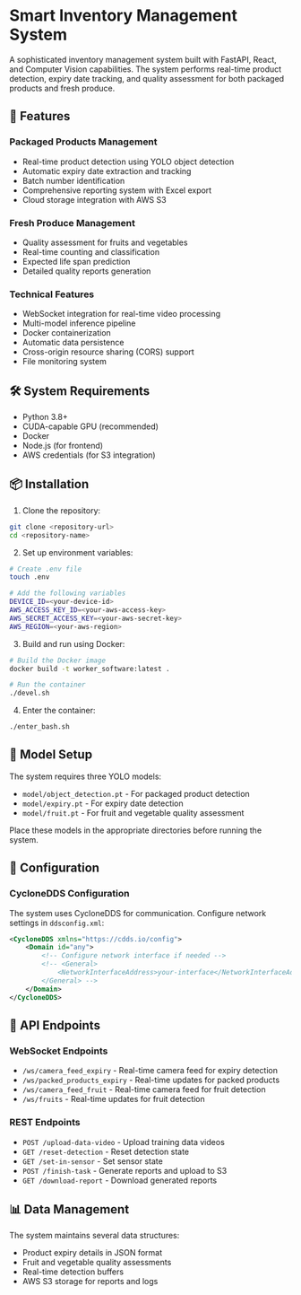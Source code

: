 # Smart Inventory Management System

A sophisticated inventory management system built with FastAPI, React, and Computer Vision capabilities. The system performs real-time product detection, expiry date tracking, and quality assessment for both packaged products and fresh produce.

## 🌟 Features

### Packaged Products Management
- Real-time product detection using YOLO object detection
- Automatic expiry date extraction and tracking
- Batch number identification
- Comprehensive reporting system with Excel export
- Cloud storage integration with AWS S3

### Fresh Produce Management
- Quality assessment for fruits and vegetables
- Real-time counting and classification
- Expected life span prediction
- Detailed quality reports generation

### Technical Features
- WebSocket integration for real-time video processing
- Multi-model inference pipeline
- Docker containerization
- Automatic data persistence
- Cross-origin resource sharing (CORS) support
- File monitoring system

## 🛠️ System Requirements

- Python 3.8+
- CUDA-capable GPU (recommended)
- Docker
- Node.js (for frontend)
- AWS credentials (for S3 integration)

## 📦 Installation

1. Clone the repository:
```bash
git clone <repository-url>
cd <repository-name>
```

2. Set up environment variables:
```bash
# Create .env file
touch .env

# Add the following variables
DEVICE_ID=<your-device-id>
AWS_ACCESS_KEY_ID=<your-aws-access-key>
AWS_SECRET_ACCESS_KEY=<your-aws-secret-key>
AWS_REGION=<your-aws-region>
```

3. Build and run using Docker:
```bash
# Build the Docker image
docker build -t worker_software:latest .

# Run the container
./devel.sh
```

4. Enter the container:
```bash
./enter_bash.sh
```

## 🎯 Model Setup

The system requires three YOLO models:
- `model/object_detection.pt` - For packaged product detection
- `model/expiry.pt` - For expiry date detection
- `model/fruit.pt` - For fruit and vegetable quality assessment

Place these models in the appropriate directories before running the system.

## 🔧 Configuration

### CycloneDDS Configuration
The system uses CycloneDDS for communication. Configure network settings in `ddsconfig.xml`:

```xml
<CycloneDDS xmlns="https://cdds.io/config">
    <Domain id="any">
        <!-- Configure network interface if needed -->
        <!-- <General>
            <NetworkInterfaceAddress>your-interface</NetworkInterfaceAddress>
        </General> -->
    </Domain>
</CycloneDDS>
```



## 🚀 API Endpoints

### WebSocket Endpoints
- `/ws/camera_feed_expiry` - Real-time camera feed for expiry detection
- `/ws/packed_products_expiry` - Real-time updates for packed products
- `/ws/camera_feed_fruit` - Real-time camera feed for fruit detection
- `/ws/fruits` - Real-time updates for fruit detection

### REST Endpoints
- `POST /upload-data-video` - Upload training data videos
- `GET /reset-detection` - Reset detection state
- `GET /set-in-sensor` - Set sensor state
- `POST /finish-task` - Generate reports and upload to S3
- `GET /download-report` - Download generated reports

## 📊 Data Management

The system maintains several data structures:
- Product expiry details in JSON format
- Fruit and vegetable quality assessments
- Real-time detection buffers
- AWS S3 storage for reports and logs
